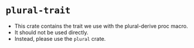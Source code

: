 # `plural-trait`
- This crate contains the trait we use with the plural-derive proc macro.
- It should not be used directly.
- Instead, please use the `plural` crate.
